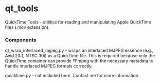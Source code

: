 qt_tools
========

QuickTime Tools - utilities for reading and manipulating Apple QuickTime files (.mov extension).

### Components

qt_wrap_interlaced_mjpeg.py - wraps an interlaced MJPEG essence (e.g., Avid 20:1, NTSC 30i) as a QuickTime file.
This is required because only the QuickTime container can provide FFmpeg with the necessary metadata to handle
interlaced MJPEG formats correctly.

quicktime.py - not included here. Contact me for more information.
